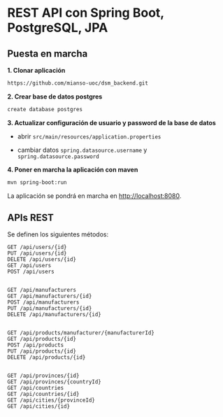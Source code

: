 # REST API con Spring Boot, PostgreSQL, JPA

## Puesta en marcha

**1. Clonar aplicación**

```bash
https://github.com/mianso-uoc/dsm_backend.git
```

**2. Crear base de datos postgres**

```bash
create database postgres
```

**3. Actualizar configuración de usuario y password de la base de datos**

+ abrir `src/main/resources/application.properties`

+ cambiar datos `spring.datasource.username` y `spring.datasource.password`

**4. Poner en marcha la aplicación con maven**

```bash
mvn spring-boot:run
```

La aplicación se pondrá en marcha en <http://localhost:8080>.

## APIs REST

Se definen los siguientes métodos:

	GET ​/api​/users​/{id}
	PUT ​/api​/users​/{id}
	DELETE ​/api​/users​/{id}
	GET ​/api​/users
	POST ​/api​/users
	

	GET ​/api​/manufacturers
	GET ​/api​/manufacturers​/{id}
	POST ​/api​/manufacturers
	PUT ​/api​/manufacturers​/{id}
	DELETE ​/api​/manufacturers​/{id}
	

	GET ​/api​/products​/manufacturer​/{manufacturerId}
	GET ​/api​/products​/{id}
	POST ​/api​/products
	PUT ​/api​/products​/{id}
	DELETE ​/api​/products​/{id}
	

	GET ​/api​/provinces​/{id}
	GET ​/api​/provinces​/{countryId}
	GET ​/api​/countries
	GET ​/api​/countries​/{id}
	GET ​/api​/cities​/{provinceId}
	GET ​/api​/cities​/{id}
